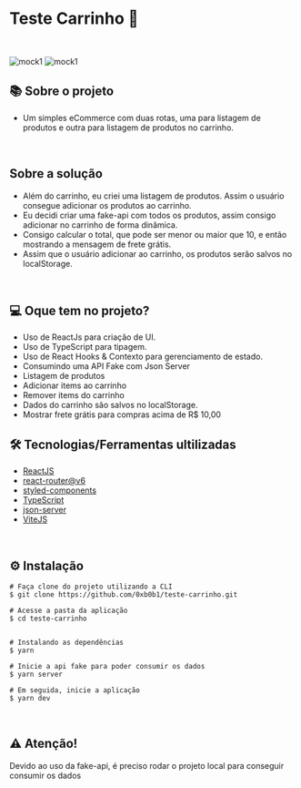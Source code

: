 # Teste Carrinho :shopping_cart:

&nbsp;

![mock1](https://github.com/0xb0b1/test-carrinho/blob/master/products.png)
![mock1](https://github.com/0xb0b1/test-carrinho/blob/master/cart.png)

## 📚 Sobre o projeto

* Um simples eCommerce com duas rotas, uma para listagem de produtos e outra para listagem de produtos no carrinho.

&nbsp;

## Sobre a solução

* Além do carrinho, eu criei uma listagem de produtos. Assim o usuário consegue adicionar os produtos ao carrinho.
* Eu decidi criar uma fake-api com todos os produtos, assim consigo adicionar no carrinho de forma dinâmica.
* Consigo calcular o total, que pode ser menor ou maior que 10, e então mostrando a mensagem de frete grátis.
* Assim que o usuário adicionar ao carrinho, os produtos serão salvos no localStorage.


&nbsp;

## 💻 Oque tem no projeto?

* Uso de ReactJs para criação de UI.
* Uso de TypeScript para tipagem.
* Uso de React Hooks & Contexto para gerenciamento de estado.
* Consumindo uma API Fake com Json Server
* Listagem de produtos
* Adicionar items ao carrinho
* Remover items do carrinho
* Dados do carrinho são salvos no localStorage.
* Mostrar frete grátis para compras acima de R$ 10,00

## 🛠️ Tecnologias/Ferramentas ultilizadas

* [ReactJS](https://reactjs.org)
* [react-router@v6](https://reactrouter.com)
* [styled-components](https://styled-components.com)
* [TypeScript](https://www.typescriptlang.org)
* [json-server](https://github.com/typicode/json-server)
* [ViteJS](https://vitejs.dev)

&nbsp;

## ⚙️ Instalação
```
# Faça clone do projeto utilizando a CLI 
$ git clone https://github.com/0xb0b1/teste-carrinho.git
```

```
# Acesse a pasta da aplicação
$ cd teste-carrinho


# Instalando as dependências
$ yarn

# Inicie a api fake para poder consumir os dados
$ yarn server

# Em seguida, inicie a aplicação 
$ yarn dev

```

&nbsp;

## :warning: Atenção!

  Devido ao uso da fake-api, é preciso rodar o projeto local para conseguir consumir os dados


&nbsp;
